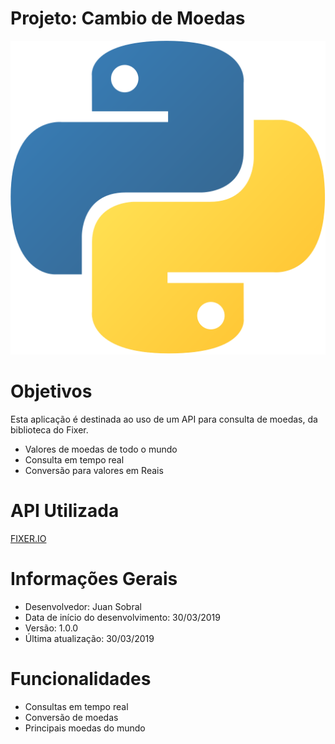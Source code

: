 # Projeto: Cambio de Moedas

![Aplicação](Logo-Python.png)

# Objetivos
Esta aplicação é destinada ao uso de um API para consulta de moedas, da biblioteca do Fixer.

  - Valores de moedas de todo o mundo
  - Consulta em tempo real
  - Conversão para valores em Reais

# API Utilizada
[FIXER.IO](https://fixer.io/)

# Informações Gerais

  - Desenvolvedor: Juan Sobral
  - Data de início do desenvolvimento: 30/03/2019
  - Versão: 1.0.0
  - Última atualização: 30/03/2019
  
# Funcionalidades

  - Consultas em tempo real
  - Conversão de moedas
  - Principais moedas do mundo
  